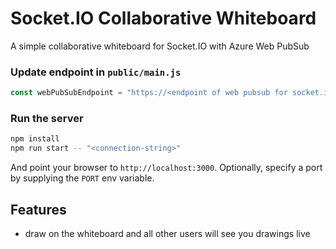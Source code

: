 
# Socket.IO Collaborative Whiteboard

A simple collaborative whiteboard for Socket.IO with Azure Web PubSub

### Update endpoint in `public/main.js`

```js
const webPubSubEndpoint = "https://<endpoint of web pubsub for socket.io>";
```

### Run the server

```bash
npm install
npm run start -- "<connection-string>"
```

And point your browser to `http://localhost:3000`. Optionally, specify
a port by supplying the `PORT` env variable.

## Features

- draw on the whiteboard and all other users will see you drawings live
